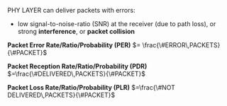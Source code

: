 PHY LAYER can deliver packets with errors:
- low signal-to-noise-ratio (SNR) at the receiver (due to path loss), or 
	strong **interference**, or **packet collision** 

**Packet Error Rate/Ratio/Probability (PER)** $= \frac{\#ERROR\,PACKETS}{\#PACKET}$

**Packet Reception Rate/Ratio/Probability (PDR)** $=\frac{\#DELIVERED\,PACKETS}{\#PACKET}$

**Packet Loss Rate/Ratio/Probability (PLR)** $=\frac{\#NOT DELIVERED\,PACKETS}{\#PACKET}$







